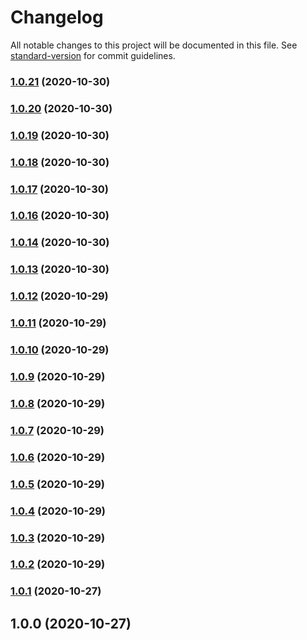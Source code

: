 # Changelog

All notable changes to this project will be documented in this file. See [standard-version](https://github.com/conventional-changelog/standard-version) for commit guidelines.

### [1.0.21](https://github.com/hectorlopezv/tribe_lib/compare/v1.0.20...v1.0.21) (2020-10-30)

### [1.0.20](https://github.com/hectorlopezv/tribe_lib/compare/v1.0.19...v1.0.20) (2020-10-30)

### [1.0.19](https://github.com/hectorlopezv/tribe_lib/compare/v1.0.18...v1.0.19) (2020-10-30)

### [1.0.18](https://github.com/hectorlopezv/tribe_lib/compare/v1.0.17...v1.0.18) (2020-10-30)

### [1.0.17](https://github.com/hectorlopezv/tribe_lib/compare/v1.0.16...v1.0.17) (2020-10-30)

### [1.0.16](https://github.com/hectorlopezv/tribe_lib/compare/v1.0.15...v1.0.16) (2020-10-30)

### [1.0.14](https://github.com/hectorlopezv/tribe_lib/compare/v1.0.15...v1.0.14) (2020-10-30)

### [1.0.13](https://github.com/hectorlopezv/tribe_lib/compare/v1.0.15...v1.0.13) (2020-10-30)

### [1.0.12](https://github.com/hectorlopezv/tribe_lib/compare/v1.0.11...v1.0.12) (2020-10-29)

### [1.0.11](https://github.com/hectorlopezv/tribe_lib/compare/v1.0.10...v1.0.11) (2020-10-29)

### [1.0.10](https://github.com/hectorlopezv/tribe_lib/compare/v1.0.9...v1.0.10) (2020-10-29)

### [1.0.9](https://github.com/hectorlopezv/tribe_lib/compare/v1.0.8...v1.0.9) (2020-10-29)

### [1.0.8](https://github.com/hectorlopezv/tribe_lib/compare/v1.0.7...v1.0.8) (2020-10-29)

### [1.0.7](https://github.com/hectorlopezv/tribe_lib/compare/v1.0.6...v1.0.7) (2020-10-29)

### [1.0.6](https://github.com/hectorlopezv/tribe_lib/compare/v1.0.5...v1.0.6) (2020-10-29)

### [1.0.5](https://github.com/hectorlopezv/tribe_lib/compare/v1.0.4...v1.0.5) (2020-10-29)

### [1.0.4](https://github.com/hectorlopezv/tribe_lib/compare/v1.0.3...v1.0.4) (2020-10-29)

### [1.0.3](https://github.com/hectorlopezv/tribe_lib/compare/v1.0.2...v1.0.3) (2020-10-29)

### [1.0.2](https://github.com/hectorlopezv/tribe_lib/compare/v1.0.1...v1.0.2) (2020-10-29)

### [1.0.1](https://github.com/hectorlopezv/tribe_lib/compare/v1.0.0...v1.0.1) (2020-10-27)

## 1.0.0 (2020-10-27)
